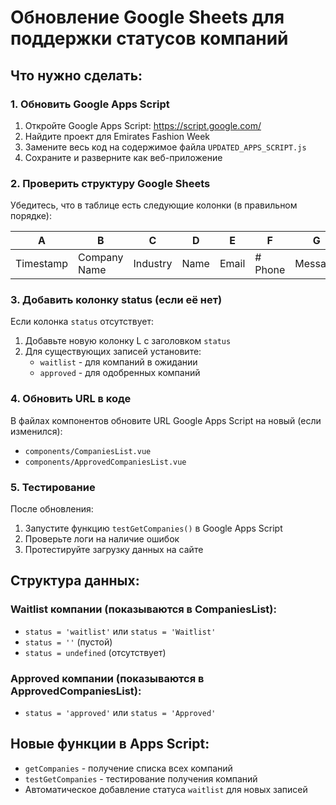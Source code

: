 # Обновление Google Sheets для поддержки статусов компаний

## Что нужно сделать:

### 1. Обновить Google Apps Script
1. Откройте Google Apps Script: https://script.google.com/
2. Найдите проект для Emirates Fashion Week
3. Замените весь код на содержимое файла `UPDATED_APPS_SCRIPT.js`
4. Сохраните и разверните как веб-приложение

### 2. Проверить структуру Google Sheets
Убедитесь, что в таблице есть следующие колонки (в правильном порядке):

| A | B | C | D | E | F | G | H | I | J | K | L |
|---|---|---|---|---|---|---|---|---|---|---|---|
| Timestamp | Company Name | Industry | Name | Email | # Phone | Message | Agreement 1 | Agreement 2 | IP Address | User Agent | **status** |

### 3. Добавить колонку status (если её нет)
Если колонка `status` отсутствует:
1. Добавьте новую колонку L с заголовком `status`
2. Для существующих записей установите:
   - `waitlist` - для компаний в ожидании
   - `approved` - для одобренных компаний

### 4. Обновить URL в коде
В файлах компонентов обновите URL Google Apps Script на новый (если изменился):
- `components/CompaniesList.vue`
- `components/ApprovedCompaniesList.vue`

### 5. Тестирование
После обновления:
1. Запустите функцию `testGetCompanies()` в Google Apps Script
2. Проверьте логи на наличие ошибок
3. Протестируйте загрузку данных на сайте

## Структура данных:

### Waitlist компании (показываются в CompaniesList):
- `status = 'waitlist'` или `status = 'Waitlist'`
- `status = ''` (пустой)
- `status = undefined` (отсутствует)

### Approved компании (показываются в ApprovedCompaniesList):
- `status = 'approved'` или `status = 'Approved'`

## Новые функции в Apps Script:
- `getCompanies` - получение списка всех компаний
- `testGetCompanies` - тестирование получения компаний
- Автоматическое добавление статуса `waitlist` для новых записей
